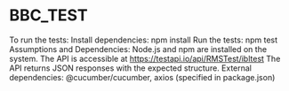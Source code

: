 # BBC_TEST
To run the tests:
Install dependencies: npm install
Run the tests: npm test
Assumptions and Dependencies:
Node.js and npm are installed on the system.
The API is accessible at https://testapi.io/api/RMSTest/ibltest
The API returns JSON responses with the expected structure.
External dependencies: @cucumber/cucumber, axios (specified in package.json)
